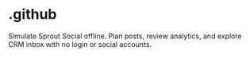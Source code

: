 # .github
Simulate Sprout Social offline. Plan posts, review analytics, and explore CRM inbox with no login or social accounts.
